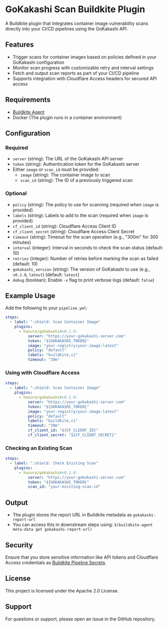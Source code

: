 # GoKakashi Scan Buildkite Plugin

A Buildkite plugin that integrates container image vulnerability scans directly into your CI/CD pipelines using the GoKakashi API.

## Features

- Trigger scans for container images based on policies defined in your GoKakashi configuration
- Monitor scan progress with customizable retry and interval settings
- Fetch and output scan reports as part of your CI/CD pipeline
- Supports integration with Cloudflare Access headers for secured API access

## Requirements

- [Buildkite Agent](https://buildkite.com/docs/agent)
- Docker (The plugin runs in a container environment)

## Configuration

### Required

- `server` (string): The URL of the GoKakashi API server
- `token` (string): Authentication token for the GoKakashi server
- Either `image` or `scan_id` must be provided:
  - `image` (string): The container image to scan
  - `scan_id` (string): The ID of a previously triggered scan

### Optional

- `policy` (string): The policy to use for scanning (required when `image` is provided)
- `labels` (string): Labels to add to the scan (required when `image` is provided)
- `cf_client_id` (string): Cloudflare Access Client ID
- `cf_client_secret` (string): Cloudflare Access Client Secret
- `timeout` (string): Timeout for the scan operation (e.g., "300m" for 300 minutes)
- `interval` (integer): Interval in seconds to check the scan status (default: 10)
- `retries` (integer): Number of retries before marking the scan as failed (default: 10)
- `gokakashi_version` (string): The version of GoKakashi to use (e.g., `v0.1.0`, `latest`) (default: `latest`)
- `debug` (boolean): Enable `-x` flag to print verbose logs (default: `false`)

## Example Usage

Add the following to your `pipeline.yml`:

```yaml
steps:
  - label: ":shield: Scan Container Image"
    plugins:
      - hasura/gokakashi#v0.1.0:
          server: "https://your-gokakashi-server.com"
          token: "${GOKAKASHI_TOKEN}"
          image: "your-registry/your-image:latest"
          policy: "default"
          labels: "buildkite,ci"
          timeout: "30m"
```

### Using with Cloudflare Access

```yaml
steps:
  - label: ":shield: Scan Container Image"
    plugins:
      - hasura/gokakashi#v0.1.0:
          server: "https://your-gokakashi-server.com"
          token: "${GOKAKASHI_TOKEN}"
          image: "your-registry/your-image:latest"
          policy: "default"
          labels: "buildkite,ci"
          timeout: "30m"
          cf_client_id: "${CF_CLIENT_ID}"
          cf_client_secret: "${CF_CLIENT_SECRET}"
```

### Checking an Existing Scan

```yaml
steps:
  - label: ":shield: Check Existing Scan"
    plugins:
      - hasura/gokakashi#v0.1.0:
          server: "https://your-gokakashi-server.com"
          token: "${GOKAKASHI_TOKEN}"
          scan_id: "your-existing-scan-id"
```

## Output

- The plugin stores the report URL in Buildkite metadata as `gokakashi-report-url`
- You can access this in downstream steps using: `$(buildkite-agent meta-data get gokakashi-report-url)`

## Security

Ensure that you store sensitive information like API tokens and Cloudflare Access credentials as [Buildkite Pipeline Secrets](https://buildkite.com/docs/pipelines/secrets).

## License

This project is licensed under the Apache 2.0 License.

## Support

For questions or support, please open an issue in the GitHub repository.
